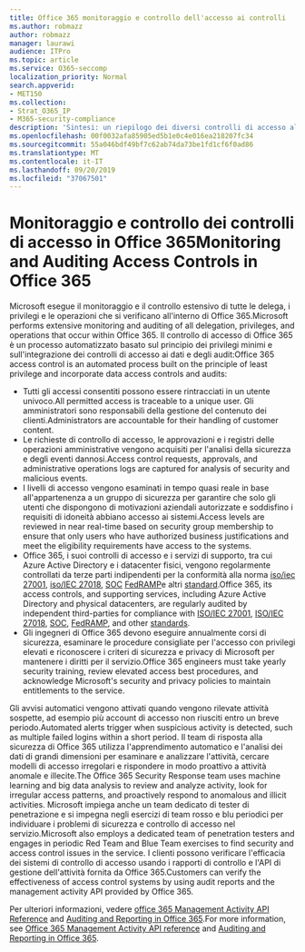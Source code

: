 ```yaml
---
title: Office 365 monitoraggio e controllo dell'accesso ai controlli
ms.author: robmazz
author: robmazz
manager: laurawi
audience: ITPro
ms.topic: article
ms.service: O365-seccomp
localization_priority: Normal
search.appverid:
- MET150
ms.collection:
- Strat_O365_IP
- M365-security-compliance
description: 'Sintesi: un riepilogo dei diversi controlli di accesso al monitoraggio e di controllo disponibili in Office 365.'
ms.openlocfilehash: 00f0032afa85905ed5b1e0c4e016ea218207fc34
ms.sourcegitcommit: 55a046bdf49bf7c62ab74da73be1fd1cf6f0ad86
ms.translationtype: MT
ms.contentlocale: it-IT
ms.lasthandoff: 09/20/2019
ms.locfileid: "37067501"
---
```

# <a name="monitoring-and-auditing-access-controls-in-office-365"></a><span data-ttu-id="bbaaf-103">Monitoraggio e controllo dei controlli di accesso in Office 365</span><span class="sxs-lookup"><span data-stu-id="bbaaf-103">Monitoring and Auditing Access Controls in Office 365</span></span>

<span data-ttu-id="bbaaf-104">Microsoft esegue il monitoraggio e il controllo estensivo di tutte le delega, i privilegi e le operazioni che si verificano all'interno di Office 365.</span><span class="sxs-lookup"><span data-stu-id="bbaaf-104">Microsoft performs extensive monitoring and auditing of all delegation, privileges, and operations that occur within Office 365.</span></span> <span data-ttu-id="bbaaf-105">Il controllo di accesso di Office 365 è un processo automatizzato basato sul principio dei privilegi minimi e sull'integrazione dei controlli di accesso ai dati e degli audit:</span><span class="sxs-lookup"><span data-stu-id="bbaaf-105">Office 365 access control is an automated process built on the principle of least privilege and incorporate data access controls and audits:</span></span>

- <span data-ttu-id="bbaaf-106">Tutti gli accessi consentiti possono essere rintracciati in un utente univoco.</span><span class="sxs-lookup"><span data-stu-id="bbaaf-106">All permitted access is traceable to a unique user.</span></span> <span data-ttu-id="bbaaf-107">Gli amministratori sono responsabili della gestione del contenuto dei clienti.</span><span class="sxs-lookup"><span data-stu-id="bbaaf-107">Administrators are accountable for their handling of customer content.</span></span>
- <span data-ttu-id="bbaaf-108">Le richieste di controllo di accesso, le approvazioni e i registri delle operazioni amministrative vengono acquisiti per l'analisi della sicurezza e degli eventi dannosi.</span><span class="sxs-lookup"><span data-stu-id="bbaaf-108">Access control requests, approvals, and administrative operations logs are captured for analysis of security and malicious events.</span></span>
- <span data-ttu-id="bbaaf-109">I livelli di accesso vengono esaminati in tempo quasi reale in base all'appartenenza a un gruppo di sicurezza per garantire che solo gli utenti che dispongono di motivazioni aziendali autorizzate e soddisfino i requisiti di idoneità abbiano accesso ai sistemi.</span><span class="sxs-lookup"><span data-stu-id="bbaaf-109">Access levels are reviewed in near real-time based on security group membership to ensure that only users who have authorized business justifications and meet the eligibility requirements have access to the systems.</span></span>
- <span data-ttu-id="bbaaf-110">Office 365, i suoi controlli di accesso e i servizi di supporto, tra cui Azure Active Directory e i datacenter fisici, vengono regolarmente controllati da terze parti indipendenti per la conformità alla norma [iso/iec 27001](https://www.microsoft.com/en-us/TrustCenter/Compliance/iso-iec-27001), [iso/IEC 27018](https://www.microsoft.com/en-us/TrustCenter/Compliance/iso-iec-27018), [SOC](https://www.microsoft.com/en-us/TrustCenter/Compliance/SOC) [ FedRAMP](https://www.microsoft.com/en-us/TrustCenter/Compliance/FedRAMP)e altri [standard](https://www.microsoft.com/en-us/TrustCenter/Compliance?service=Office#Icons).</span><span class="sxs-lookup"><span data-stu-id="bbaaf-110">Office 365, its access controls, and supporting services, including Azure Active Directory and physical datacenters, are regularly audited by independent third-parties for compliance with [ISO/IEC 27001](https://www.microsoft.com/en-us/TrustCenter/Compliance/iso-iec-27001), [ISO/IEC 27018](https://www.microsoft.com/en-us/TrustCenter/Compliance/iso-iec-27018), [SOC](https://www.microsoft.com/en-us/TrustCenter/Compliance/SOC), [FedRAMP](https://www.microsoft.com/en-us/TrustCenter/Compliance/FedRAMP), and other [standards](https://www.microsoft.com/en-us/TrustCenter/Compliance?service=Office#Icons).</span></span>
- <span data-ttu-id="bbaaf-111">Gli ingegneri di Office 365 devono eseguire annualmente corsi di sicurezza, esaminare le procedure consigliate per l'accesso con privilegi elevati e riconoscere i criteri di sicurezza e privacy di Microsoft per mantenere i diritti per il servizio.</span><span class="sxs-lookup"><span data-stu-id="bbaaf-111">Office 365 engineers must take yearly security training, review elevated access best procedures, and acknowledge Microsoft's security and privacy policies to maintain entitlements to the service.</span></span>

<span data-ttu-id="bbaaf-112">Gli avvisi automatici vengono attivati quando vengono rilevate attività sospette, ad esempio più account di accesso non riusciti entro un breve periodo.</span><span class="sxs-lookup"><span data-stu-id="bbaaf-112">Automated alerts trigger when suspicious activity is detected, such as multiple failed logins within a short period.</span></span> <span data-ttu-id="bbaaf-113">Il team di risposta alla sicurezza di Office 365 utilizza l'apprendimento automatico e l'analisi dei dati di grandi dimensioni per esaminare e analizzare l'attività, cercare modelli di accesso irregolari e rispondere in modo proattivo a attività anomale e illecite.</span><span class="sxs-lookup"><span data-stu-id="bbaaf-113">The Office 365 Security Response team uses machine learning and big data analysis to review and analyze activity, look for irregular access patterns, and proactively respond to anomalous and illicit activities.</span></span> <span data-ttu-id="bbaaf-114">Microsoft impiega anche un team dedicato di tester di penetrazione e si impegna negli esercizi di team rosso e blu periodici per individuare i problemi di sicurezza e controllo di accesso nel servizio.</span><span class="sxs-lookup"><span data-stu-id="bbaaf-114">Microsoft also employs a dedicated team of penetration testers and engages in periodic Red Team and Blue Team exercises to find security and access control issues in the service.</span></span> <span data-ttu-id="bbaaf-115">I clienti possono verificare l'efficacia dei sistemi di controllo di accesso usando i rapporti di controllo e l'API di gestione dell'attività fornita da Office 365.</span><span class="sxs-lookup"><span data-stu-id="bbaaf-115">Customers can verify the effectiveness of access control systems by using audit reports and the management activity API provided by Office 365.</span></span>

<span data-ttu-id="bbaaf-116">Per ulteriori informazioni, vedere [office 365 Management Activity API Reference](https://msdn.microsoft.com/en-us/library/office/mt227394.aspx) and [Auditing and Reporting in Office 365](office-365-auditing-and-reporting-overview.md).</span><span class="sxs-lookup"><span data-stu-id="bbaaf-116">For more information, see [Office 365 Management Activity API reference](https://msdn.microsoft.com/en-us/library/office/mt227394.aspx) and [Auditing and Reporting in Office 365](office-365-auditing-and-reporting-overview.md).</span></span>

